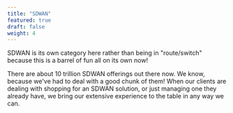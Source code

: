 ```yaml
---
title: "SDWAN"
featured: true
draft: false
weight: 4
---
```


SDWAN is its own category here rather than being in "route/switch" because this is a barrel of fun all on its own now!

There are about 10 trillion SDWAN offerings out there now. We know, because we've had to deal with a good chunk of them! When our clients are dealing with shopping for an SDWAN solution, or just managing one they already have, we bring our extensive experience to the table in any way we can.